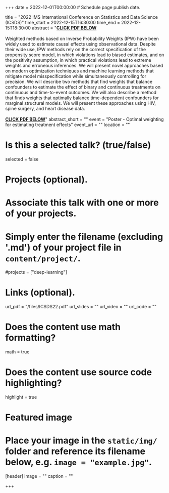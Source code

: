 +++
date = 2022-12-01T00:00:00  # Schedule page publish date.

title = "2022 IMS International Conference on Statistics and Data Science (ICSDS)"
time_start = 2022-12-15T16:30:00
time_end = 2022-12-15T18:30:00
abstract = "**<ins>CLICK PDF BELOW</ins>** <br /> <br /> Weighted methods based on Inverse Probability Weights (IPW) have been widely used to estimate causal effects using observational data. Despite their wide use, IPW methods rely on the correct specification of the propensity score model, in which violations lead to biased estimates, and on the positivity assumption, in which practical violations lead to extreme weights and erroneous inferences. We will present novel approaches based on modern optimization techniques and machine learning methods that mitigate model misspecification while simultaneously controlling for precision. We will describe two methods that find weights that balance confounders to estimate the effect of binary and continuous treatments on continuous and time-to-event outcomes. We will also describe a method that finds weights that optimally balance time-dependent confounders for marginal structural models. We will present these approaches using HIV, spine surgery, and heart disease data. <br /> <br /> **<ins>CLICK PDF BELOW</ins>**"
abstract_short = ""
event = "Poster - Optimal weighting for estimating treatment effects"
event_url = ""
location = ""

# Is this a selected talk? (true/false)
selected = false

# Projects (optional).
#   Associate this talk with one or more of your projects.
#   Simply enter the filename (excluding '.md') of your project file in `content/project/`.
#projects = ["deep-learning"]

# Links (optional).
url_pdf = "/files/ICSDS22.pdf"
url_slides = ""
url_video = ""
url_code = ""

# Does the content use math formatting?
math = true

# Does the content use source code highlighting?
highlight = true

# Featured image
# Place your image in the `static/img/` folder and reference its filename below, e.g. `image = "example.jpg"`.
[header]
image = ""
caption = ""

+++

